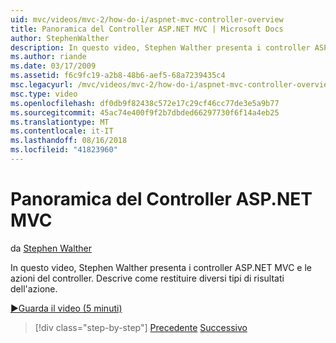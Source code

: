 ```yaml
---
uid: mvc/videos/mvc-2/how-do-i/aspnet-mvc-controller-overview
title: Panoramica del Controller ASP.NET MVC | Microsoft Docs
author: StephenWalther
description: In questo video, Stephen Walther presenta i controller ASP.NET MVC e le azioni del controller. Descrive come restituire diversi tipi di risultati dell'azione.
ms.author: riande
ms.date: 03/17/2009
ms.assetid: f6c9fc19-a2b8-48b6-aef5-68a7239435c4
msc.legacyurl: /mvc/videos/mvc-2/how-do-i/aspnet-mvc-controller-overview
msc.type: video
ms.openlocfilehash: df0db9f82438c572e17c29cf46cc77de3e5a9b77
ms.sourcegitcommit: 45ac74e400f9f2b7dbded66297730f6f14a4eb25
ms.translationtype: MT
ms.contentlocale: it-IT
ms.lasthandoff: 08/16/2018
ms.locfileid: "41823960"
---
```

<a name="aspnet-mvc-controller-overview"></a>Panoramica del Controller ASP.NET MVC
====================
da [Stephen Walther](https://github.com/StephenWalther)

In questo video, Stephen Walther presenta i controller ASP.NET MVC e le azioni del controller. Descrive come restituire diversi tipi di risultati dell'azione.

[&#9654;Guarda il video (5 minuti)](https://channel9.msdn.com/Blogs/ASP-NET-Site-Videos/aspnet-mvc-controller-overview)

> [!div class="step-by-step"]
> [Precedente](understanding-models-views-and-controllers.md)
> [Successivo](understanding-controllers-controller-actions-and-action-results.md)
